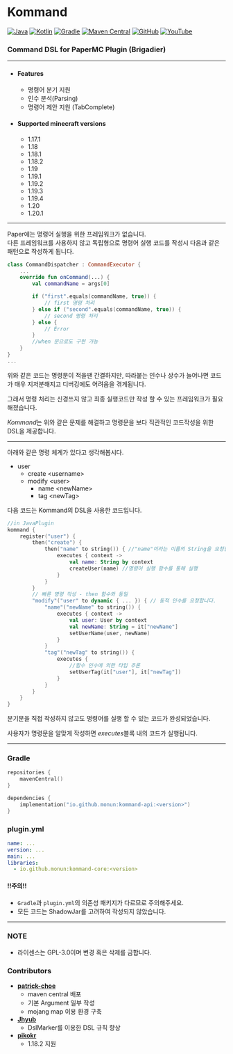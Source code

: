 # Kommand

[![Java](https://img.shields.io/badge/Java-17-ED8B00.svg?logo=openjdk)](https://www.azul.com/)
[![Kotlin](https://img.shields.io/badge/Kotlin-1.8.22-585DEF.svg?logo=kotlin)](http://kotlinlang.org)
[![Gradle](https://img.shields.io/badge/Gradle-8.2.1-02303A.svg?logo=gradle)](https://gradle.org)
[![Maven Central](https://img.shields.io/maven-central/v/io.github.monun/kommand-api)](https://search.maven.org/artifact/io.github.monun/kommand-api)
[![GitHub](https://img.shields.io/github/license/monun/kommand)](https://www.gnu.org/licenses/gpl-3.0.html)
[![YouTube](https://img.shields.io/badge/YouTube-각별-red.svg?logo=youtube)](https://www.youtube.com/channel/UCDrAR1OWC2MD4s0JLetN0MA)

### Command DSL for PaperMC Plugin (Brigadier)

---

* #### Features
    * 명령어 분기 지원
    * 인수 분석(Parsing)
    * 명령어 제안 지원 (TabComplete)
* #### Supported minecraft versions
    * 1.17.1
    * 1.18
    * 1.18.1
    * 1.18.2
    * 1.19
    * 1.19.1
    * 1.19.2
    * 1.19.3
    * 1.19.4
    * 1.20
    * 1.20.1

---

Paper에는 명령어 실행을 위한 프레임워크가 없습니다.  
다른 프레임워크를 사용하지 않고 독립형으로 명령어 실행 코드를 작성시 다음과 같은 패턴으로 작성하게 됩니다.

```kotlin
class CommandDispatcher : CommandExecutor {
    ...
    override fun onCommand(...) {
        val commandName = args[0]

        if ("first".equals(commandName, true)) {
            // first 명령 처리
        } else if ("second".equals(commandName, true)) {
            // second 명령 처리
        } else {
            // Error
        }
        //when 문으로도 구현 가능
    }
}
...
```

위와 같은 코드는 명령문이 적을땐 간결하지만, 따라붙는 인수나 상수가 늘어나면 코드가 매우 지저분해지고 디버깅에도 어려움을 겪게됩니다.

그래서 명령 처리는 신경쓰지 않고 최종 실행코드만 작성 할 수 있는 프레임워크가 필요해졌습니다.

*Kommand*는 위와 같은 문제를 해결하고 명령문을 보다 직관적인 코드작성을 위한 DSL을 제공합니다.

---
아래와 같은 명령 체계가 있다고 생각해봅시다.

* user
    * create \<username>
    * modify \<user>
        * name \<newName>
        * tag \<newTag>

다음 코드는 Kommand의 DSL을 사용한 코드입니다.

```kotlin
//in JavaPlugin
kommand {
    register("user") {
        then("create") {
            then("name" to string()) { //"name"이라는 이름의 String을 요청합니다.
                executes { context ->
                    val name: String by context
                    createUser(name) //명령어 실행 함수를 통해 실행
                }
            }
        }
        // 빠른 명령 작성 - then 함수와 동일
        "modify"("user" to dynamic { ... }) { // 동적 인수를 요청합니다.
            "name"("newName" to string()) {
                executes { context ->
                    val user: User by context
                    val newName: String = it["newName"]
                    setUserName(user, newName)
                }
            }
            "tag"("newTag" to string()) {
                executes {
                    //함수 인수에 의한 타입 추론
                    setUserTag(it["user"], it["newTag"])
                }
            }
        }
    }
}
```

분기문을 직접 작성하지 않고도 명령어를 실행 할 수 있는 코드가 완성되었습니다.

사용자가 명령문을 알맞게 작성하면 *executes*블록 내의 코드가 실행됩니다.

---

### Gradle

```kotlin
repositories {
    mavenCentral()
}
```

```kotlin
dependencies {
    implementation("io.github.monun:kommand-api:<version>")
}
```

### plugin.yml

```yaml
name: ...
version: ...
main: ...
libraries:
  - io.github.monun:kommand-core:<version>
```
#### !!주의!!

* `Gradle`과 `plugin.yml`의 의존성 패키지가 다르므로 주의해주세요.
* 모든 코드는 ShadowJar를 고려하여 작성되지 않았습니다.
---

### NOTE

* 라이센스는 GPL-3.0이며 변경 혹은 삭제를 금합니다.

### Contributors

* **[patrick-choe](https://github.com/patrick-choe)**
    * maven central 배포
    * 기본 Argument 일부 작성
    * mojang map 이용 환경 구축
* **[Jhyub](https://github.com/Jhyub)**
    * DslMarker를 이용한 DSL 규칙 향상
* **[pikokr](https://github.com/pikokr)**
    * 1.18.2 지원
